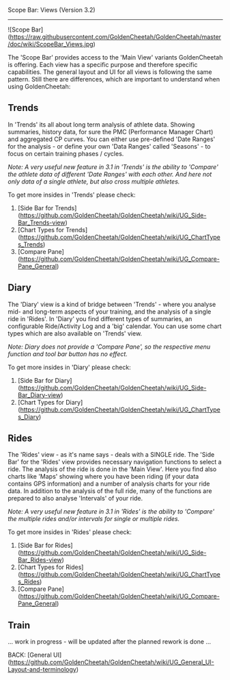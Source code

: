 Scope Bar: Views (Version 3.2)
***

![Scope Bar] (https://raw.githubusercontent.com/GoldenCheetah/GoldenCheetah/master/doc/wiki/ScopeBar_Views.jpg)

The 'Scope Bar' provides access to the 'Main View' variants GoldenCheetah is offering. Each view has a specific purpose and therefore specific capabilities. The general layout and UI for all views is following the same pattern. Still there are differences, which are important to understand when using GoldenCheetah:

## Trends

In 'Trends' its all about long term analysis of athlete data. Showing summaries, history data, for sure the PMC (Performance Manager Chart) and aggregated CP curves. You can either use pre-defined 'Date Ranges' for the analysis - or define your own 'Data Ranges' called 'Seasons' - to focus on certain training phases / cycles.

_Note: A very useful new feature in 3.1 in 'Trends' is the ability to 'Compare' the athlete data of different 'Date Ranges' with each other. And here not only data of a single athlete, but also cross multiple athletes._

To get more insides in 'Trends' please check:

1. [Side Bar for Trends] (https://github.com/GoldenCheetah/GoldenCheetah/wiki/UG_Side-Bar_Trends-view)
2. [Chart Types for Trends] (https://github.com/GoldenCheetah/GoldenCheetah/wiki/UG_ChartTypes_Trends)
3. [Compare Pane] (https://github.com/GoldenCheetah/GoldenCheetah/wiki/UG_Compare-Pane_General)

## Diary

The 'Diary' view is a kind of bridge between 'Trends' - where you analyse mid- and long-term aspects of your training, and the analysis of a single ride in 'Rides'. In 'Diary' you find different types of summaries, an configurable Ride/Activity Log and a 'big' calendar. You can use some chart types which are also available on 'Trends' view.

_Note: Diary does not provide a 'Compare Pane', so the respective menu function and tool bar button has no effect._

To get more insides in 'Diary' please check:

1. [Side Bar for Diary] (https://github.com/GoldenCheetah/GoldenCheetah/wiki/UG_Side-Bar_Diary-view)
2. [Chart Types for Diary] (https://github.com/GoldenCheetah/GoldenCheetah/wiki/UG_ChartTypes_Diary)

## Rides

The 'Rides' view - as it's name says - deals with a SINGLE ride. The 'Side Bar' for the 'Rides' view provides necessary navigation functions to select a ride. The analysis of the ride is done in the 'Main View'. Here you find also charts like 'Maps' showing where you have been riding (if your data contains GPS information) and a number of analysis charts for your ride data. In addition to the analysis of the full ride, many of the functions are prepared to also analyse 'Intervals' of your ride. 

_Note: A very useful new feature in 3.1 in 'Rides' is the ability to 'Compare' the multiple rides and/or intervals for single or multiple rides._

To get more insides in 'Rides' please check:

1. [Side Bar for Rides] (https://github.com/GoldenCheetah/GoldenCheetah/wiki/UG_Side-Bar_Rides-view)
2. [Chart Types for Rides] (https://github.com/GoldenCheetah/GoldenCheetah/wiki/UG_ChartTypes_Rides)
3. [Compare Pane] (https://github.com/GoldenCheetah/GoldenCheetah/wiki/UG_Compare-Pane_General)

## Train

... work in progress - will be updated after the planned rework is done ...

BACK: [General UI] (https://github.com/GoldenCheetah/GoldenCheetah/wiki/UG_General_UI-Layout-and-terminology)